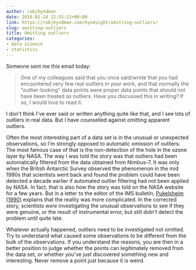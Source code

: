 ```yaml
---
author: robjhyndman
date: 2016-02-24 22:55:11+00:00
link: https://robjhyndman.com/hyndsight/omitting-outliers/
slug: omitting-outliers
title: Omitting outliers
categories:
- data science
- statistics
---
```


Someone sent me this email today:



>One of my colleagues said that you once said/wrote that you had encountered very few real outliers in your work, and that normally the "outlier-looking" data points were proper data points that should not have been treated as outliers. Have you discussed this in writing? If so, I would love to read it.



I don't think I've ever said or written anything quite like that, and I see lots of outliers in real data. But I have counselled against omitting apparent outliers.

Often the most interesting part of a data set is in the unusual or unexpected observations, so I'm strongly opposed to automatic omission of outliers. The most famous case of that is the non-detection of the hole in the ozone layer by NASA. The way I was told the story was that outliers had been automatically filtered from the data obtained from Nimbus-7. It was only when the British Antarctic Survey observed the phenomenon in the mid 1980s that scientists went back and found the problem could have been detected a decade earlier if automated outlier filtering had not been applied by NASA. In fact, that is also how the story was told on the NASA website for a few years. But in a letter to the editor of the IMS bulletin, [Pukelsheim (1990)](https://www.math.uni-augsburg.de/htdocs/emeriti/pukelsheim/1990c.pdf) explains that the reality was more complicated. In the corrected story, scientists _were_ investigating the unusual observations to see if they were genuine, or the result of instrumental error, but still didn't detect the problem until quite late.

Whatever actually happened, outliers need to be investigated not omitted. Try to understand what caused some observations to be different from the bulk of the observations. If you understand the reasons, you are then in a better position to judge whether the points can legitimately removed from the data set, or whether you've just discovered something new and interesting. Never remove a point just because it is weird.
